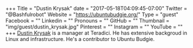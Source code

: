 +++
Title = "Dustin Krysak"
date = "2017-05-18T04:09:45-07:00"
Twitter = "@Bashfulrobot"
Website = "https://ubuntubudgie.org/"
Type = "guest"
Facebook = ""
Linkedin = ""
Pronouns = ""
GitHub = ""
Thumbnail = "img/guest/dustin_krysak.jpg"
Pinterest = ""
Instagram = ""
YouTube = ""
+++
[Dustin Krysak](@Bashfulrobot) is a manager at Teradici. He has extensive backgroud in Linux and infrastructure. He's a contributor to Ubuntu Budgie.